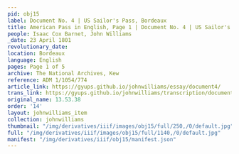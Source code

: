 ```yaml
---
pid: obj15
label: Document No. 4 | US Sailor's Pass, Bordeaux
title: American Pass in English, Page 1 | Document No. 4 | US Sailor's Pass, Bordeaux
people: Isaac Cox Barnet, John Williams
_date: 23 April 1801
revolutionary_date:
location: Bordeaux
language: English
pages: Page 1 of 5
archive: The National Archives, Kew
reference: ADM 1/1054/774
article_link: https://gyups.github.io/johnwilliams/essay/document4/
trans_link: https://gyups.github.io/johnwilliams/transcription/document4/
original_name: 13.53.38
order: '14'
layout: johnwilliams_item
collection: johnwilliams
thumbnail: "/img/derivatives/iiif/images/obj15/full/250,/0/default.jpg"
full: "/img/derivatives/iiif/images/obj15/full/1140,/0/default.jpg"
manifest: "/img/derivatives/iiif/obj15/manifest.json"
---
```

